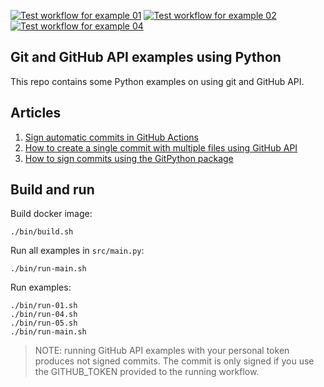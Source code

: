 [![Test workflow for example 01](https://github.com/josecelano/pygithub/actions/workflows/example-01.yml/badge.svg)](https://github.com/josecelano/pygithub/actions/workflows/example-01.yml) [![Test workflow for example 02](https://github.com/josecelano/pygithub/actions/workflows/example-02.yml/badge.svg)](https://github.com/josecelano/pygithub/actions/workflows/example-02.yml) [![Test workflow for example 04](https://github.com/josecelano/pygithub/actions/workflows/example-04.yml/badge.svg)](https://github.com/josecelano/pygithub/actions/workflows/example-04.yml)

## Git and GitHub API examples using Python

This repo contains some Python examples on using git and GitHub API.

## Articles

1. [Sign automatic commits in GitHub Actions](./docs/how_to_sign_automatic_commits_in_github_actions.md)
2. [How to create a single commit with multiple files using GitHub API](./docs/how_to_create_a_single_commit_with_multiple_files_using_github_api.md)
3. [How to sign commits using the GitPython package](./docs/how_to_sign_commits_using_the_gitpython_package.md)

## Build and run

Build docker image:

```shell
./bin/build.sh
```

Run all examples in `src/main.py`:

```shell
./bin/run-main.sh
```

Run examples:

```shell
./bin/run-01.sh
./bin/run-04.sh
./bin/run-05.sh
./bin/run-main.sh
```

> NOTE: running GitHub API examples with your personal token produces not signed commits. The commit is only signed if you use the GITHUB_TOKEN provided to the running workflow.
